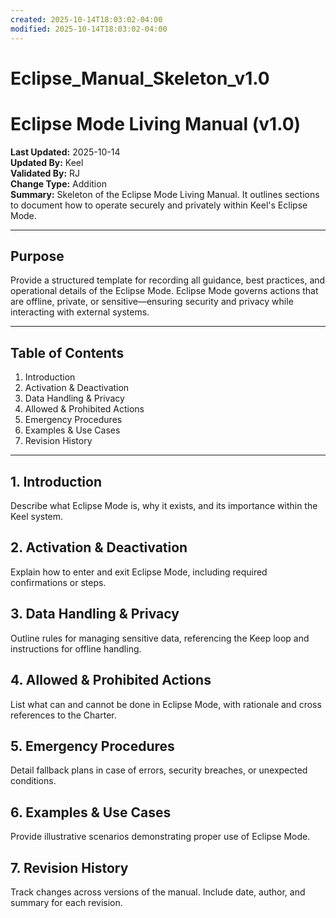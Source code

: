 ```yaml
---
created: 2025-10-14T18:03:02-04:00
modified: 2025-10-14T18:03:02-04:00
---
```


# Eclipse_Manual_Skeleton_v1.0

# Eclipse Mode Living Manual (v1.0)
**Last Updated:** 2025-10-14  
**Updated By:** Keel  
**Validated By:** RJ  
**Change Type:** Addition  
**Summary:** Skeleton of the Eclipse Mode Living Manual. It outlines sections to document how to operate securely and privately within Keel's Eclipse Mode.

---

## Purpose
Provide a structured template for recording all guidance, best practices, and operational details of the Eclipse Mode. Eclipse Mode governs actions that are offline, private, or sensitive—ensuring security and privacy while interacting with external systems.

---

## Table of Contents
1. Introduction
2. Activation & Deactivation
3. Data Handling & Privacy
4. Allowed & Prohibited Actions
5. Emergency Procedures
6. Examples & Use Cases
7. Revision History

---

## 1. Introduction
Describe what Eclipse Mode is, why it exists, and its importance within the Keel system.

## 2. Activation & Deactivation
Explain how to enter and exit Eclipse Mode, including required confirmations or steps.

## 3. Data Handling & Privacy
Outline rules for managing sensitive data, referencing the Keep loop and instructions for offline handling.

## 4. Allowed & Prohibited Actions
List what can and cannot be done in Eclipse Mode, with rationale and cross references to the Charter.

## 5. Emergency Procedures
Detail fallback plans in case of errors, security breaches, or unexpected conditions.

## 6. Examples & Use Cases
Provide illustrative scenarios demonstrating proper use of Eclipse Mode.

## 7. Revision History
Track changes across versions of the manual. Include date, author, and summary for each revision.